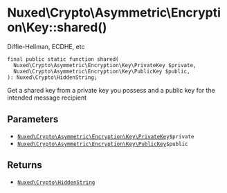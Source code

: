 # Nuxed\\Crypto\\Asymmetric\\Encryption\\Key::shared()




Diffie-Hellman, ECDHE, etc




``` Hack
final public static function shared(
  Nuxed\Crypto\Asymmetric\Encryption\Key\PrivateKey $private,
  Nuxed\Crypto\Asymmetric\Encryption\Key\PublicKey $public,
): Nuxed\Crypto\HiddenString;
```




Get a shared key from a private key you possess and a public key for
the intended message recipient




## Parameters




+ [` Nuxed\Crypto\Asymmetric\Encryption\Key\PrivateKey `](<class.Nuxed.Crypto.Asymmetric.Encryption.Key.PrivateKey.md>)`` $private ``
+ [` Nuxed\Crypto\Asymmetric\Encryption\Key\PublicKey `](<class.Nuxed.Crypto.Asymmetric.Encryption.Key.PublicKey.md>)`` $public ``




## Returns




* [` Nuxed\Crypto\HiddenString `](<class.Nuxed.Crypto.HiddenString.md>)